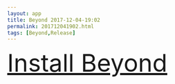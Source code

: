 ```yaml
---
layout: app
title: Beyond 2017-12-04-19:02
permalink: 201712041902.html
tags: [Beyond,Release]
---
```

<div class="pure-g">
    <div class="pure-u-1-1" style="font-size: 4em">
        <a class="pure-button-primary" href="itms-services://?action=download-manifest&url=https%3A%2F%2Flitsungyisigono.github.io%2FTestScript%2Fmanifests%2F201712041902.plist"><i class="fa fa-download" aria-hidden="true"></i>Install Beyond</a>
    </div>
</div>